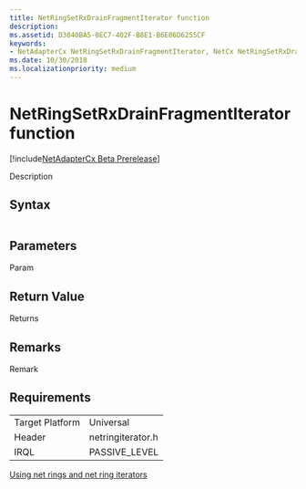 ```yaml
---
title: NetRingSetRxDrainFragmentIterator function
description: 
ms.assetid: D3040BA5-0EC7-402F-B8E1-B6E06D6255CF
keywords:
- NetAdapterCx NetRingSetRxDrainFragmentIterator, NetCx NetRingSetRxDrainFragmentIterator
ms.date: 10/30/2018
ms.localizationpriority: medium
---
```


# NetRingSetRxDrainFragmentIterator function

[!include[NetAdapterCx Beta Prerelease](../netcx-beta-prerelease.md)]

Description

## Syntax

```cpp

```

## Parameters

Param

## Return Value

Returns 

## Remarks

Remark

## Requirements

|  |  |
| --- | --- |
| Target Platform | Universal |
| Header | netringiterator.h |
| IRQL | PASSIVE_LEVEL |

[Using net rings and net ring iterators](using-net-rings-and-net-ring-iterators.md)
